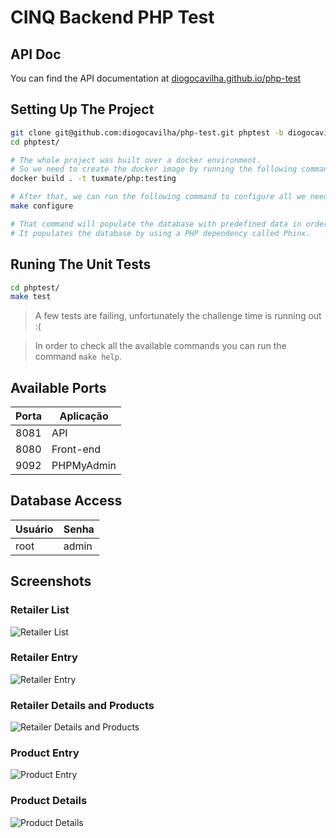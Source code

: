 # CINQ Backend PHP Test

## API Doc

You can find the API documentation at [diogocavilha.github.io/php-test](https://diogocavilha.github.io/php-test/)

## Setting Up The Project
```bash
git clone git@github.com:diogocavilha/php-test.git phptest -b diogocavilha
cd phptest/

# The whole project was built over a docker environment.
# So we need to create the docker image by running the following command.
docker build . -t tuxmate/php:testing

# After that, we can run the following command to configure all we need to start using the project.
make configure

# That command will populate the database with predefined data in order to test the API. 
# It populates the database by using a PHP dependency called Phinx.
```

## Runing The Unit Tests
```bash
cd phptest/
make test
```

> A few tests are failing, unfortunately the challenge time is running out :(

> In order to check all the available commands you can run the command `make help`.

## Available Ports

Porta  | Aplicação
------ | -----------------
8081   | API
8080   | Front-end
9092   | PHPMyAdmin

## Database Access

Usuário | Senha
------- | ----------
root    | admin

## Screenshots

### Retailer List
![Retailer List](https://github.com/diogocavilha/php-test/blob/diogocavilha/public/assets/screenshots/retailer-list.png)

### Retailer Entry
![Retailer Entry](https://github.com/diogocavilha/php-test/blob/diogocavilha/public/assets/screenshots/retailer-entry.png)

### Retailer Details and Products
![Retailer Details and Products](https://github.com/diogocavilha/php-test/blob/diogocavilha/public/assets/screenshots/retailer-details-and-products.png)

### Product Entry
![Product Entry](https://github.com/diogocavilha/php-test/blob/diogocavilha/public/assets/screenshots/product-entry.png)

### Product Details
![Product Details](https://github.com/diogocavilha/php-test/blob/diogocavilha/public/assets/screenshots/product-details.png)
